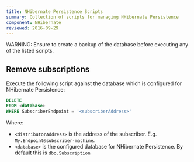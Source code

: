 ```yaml
---
title: NHibernate Persistence Scripts
summary: Collection of scripts for managing NHibernate Persistence
component: NHibernate
reviewed: 2016-09-29
---
```


WARNING: Ensure to create a backup of the database before executing any of the listed scripts.


## Remove subscriptions

Execute the following script against the database which is configured for NHibernate Persistence:

```sql
DELETE
FROM <database>
WHERE SubscriberEndpoint = '<subscriberAddress>'
```

Where:

 * `<distributorAddress>` is the address of the subscriber. E.g. `My.Endpoint@subscriber-machine`.
 * `<database>` is the configured database for NHibernate Persistence. By default this is `dbo.Subscription`

